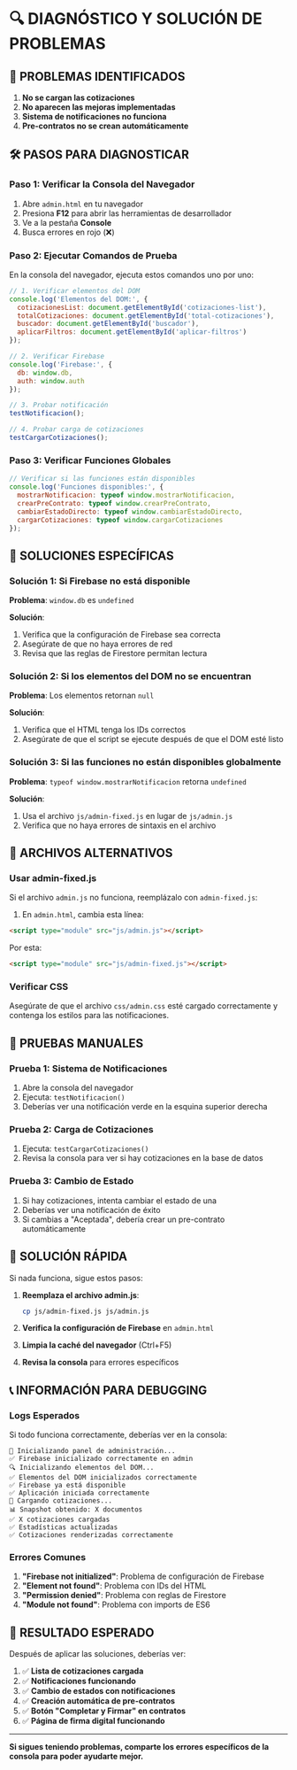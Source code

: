# 🔍 DIAGNÓSTICO Y SOLUCIÓN DE PROBLEMAS

## 🚨 **PROBLEMAS IDENTIFICADOS**

1. **No se cargan las cotizaciones**
2. **No aparecen las mejoras implementadas**
3. **Sistema de notificaciones no funciona**
4. **Pre-contratos no se crean automáticamente**

## 🛠️ **PASOS PARA DIAGNOSTICAR**

### **Paso 1: Verificar la Consola del Navegador**

1. Abre `admin.html` en tu navegador
2. Presiona **F12** para abrir las herramientas de desarrollador
3. Ve a la pestaña **Console**
4. Busca errores en rojo (❌)

### **Paso 2: Ejecutar Comandos de Prueba**

En la consola del navegador, ejecuta estos comandos uno por uno:

```javascript
// 1. Verificar elementos del DOM
console.log('Elementos del DOM:', {
  cotizacionesList: document.getElementById('cotizaciones-list'),
  totalCotizaciones: document.getElementById('total-cotizaciones'),
  buscador: document.getElementById('buscador'),
  aplicarFiltros: document.getElementById('aplicar-filtros')
});

// 2. Verificar Firebase
console.log('Firebase:', {
  db: window.db,
  auth: window.auth
});

// 3. Probar notificación
testNotificacion();

// 4. Probar carga de cotizaciones
testCargarCotizaciones();
```

### **Paso 3: Verificar Funciones Globales**

```javascript
// Verificar si las funciones están disponibles
console.log('Funciones disponibles:', {
  mostrarNotificacion: typeof window.mostrarNotificacion,
  crearPreContrato: typeof window.crearPreContrato,
  cambiarEstadoDirecto: typeof window.cambiarEstadoDirecto,
  cargarCotizaciones: typeof window.cargarCotizaciones
});
```

## 🔧 **SOLUCIONES ESPECÍFICAS**

### **Solución 1: Si Firebase no está disponible**

**Problema**: `window.db` es `undefined`

**Solución**: 
1. Verifica que la configuración de Firebase sea correcta
2. Asegúrate de que no haya errores de red
3. Revisa que las reglas de Firestore permitan lectura

### **Solución 2: Si los elementos del DOM no se encuentran**

**Problema**: Los elementos retornan `null`

**Solución**:
1. Verifica que el HTML tenga los IDs correctos
2. Asegúrate de que el script se ejecute después de que el DOM esté listo

### **Solución 3: Si las funciones no están disponibles globalmente**

**Problema**: `typeof window.mostrarNotificacion` retorna `undefined`

**Solución**:
1. Usa el archivo `js/admin-fixed.js` en lugar de `js/admin.js`
2. Verifica que no haya errores de sintaxis en el archivo

## 📁 **ARCHIVOS ALTERNATIVOS**

### **Usar admin-fixed.js**

Si el archivo `admin.js` no funciona, reemplázalo con `admin-fixed.js`:

1. En `admin.html`, cambia esta línea:
```html
<script type="module" src="js/admin.js"></script>
```

Por esta:
```html
<script type="module" src="js/admin-fixed.js"></script>
```

### **Verificar CSS**

Asegúrate de que el archivo `css/admin.css` esté cargado correctamente y contenga los estilos para las notificaciones.

## 🧪 **PRUEBAS MANUALES**

### **Prueba 1: Sistema de Notificaciones**

1. Abre la consola del navegador
2. Ejecuta: `testNotificacion()`
3. Deberías ver una notificación verde en la esquina superior derecha

### **Prueba 2: Carga de Cotizaciones**

1. Ejecuta: `testCargarCotizaciones()`
2. Revisa la consola para ver si hay cotizaciones en la base de datos

### **Prueba 3: Cambio de Estado**

1. Si hay cotizaciones, intenta cambiar el estado de una
2. Deberías ver una notificación de éxito
3. Si cambias a "Aceptada", debería crear un pre-contrato automáticamente

## 🚀 **SOLUCIÓN RÁPIDA**

Si nada funciona, sigue estos pasos:

1. **Reemplaza el archivo admin.js**:
   ```bash
   cp js/admin-fixed.js js/admin.js
   ```

2. **Verifica la configuración de Firebase** en `admin.html`

3. **Limpia la caché del navegador** (Ctrl+F5)

4. **Revisa la consola** para errores específicos

## 📞 **INFORMACIÓN PARA DEBUGGING**

### **Logs Esperados**

Si todo funciona correctamente, deberías ver en la consola:

```
🚀 Inicializando panel de administración...
✅ Firebase inicializado correctamente en admin
🔍 Inicializando elementos del DOM...
✅ Elementos del DOM inicializados correctamente
✅ Firebase ya está disponible
✅ Aplicación iniciada correctamente
🔄 Cargando cotizaciones...
📊 Snapshot obtenido: X documentos
✅ X cotizaciones cargadas
✅ Estadísticas actualizadas
✅ Cotizaciones renderizadas correctamente
```

### **Errores Comunes**

1. **"Firebase not initialized"**: Problema de configuración de Firebase
2. **"Element not found"**: Problema con IDs del HTML
3. **"Permission denied"**: Problema con reglas de Firestore
4. **"Module not found"**: Problema con imports de ES6

## 🎯 **RESULTADO ESPERADO**

Después de aplicar las soluciones, deberías ver:

1. ✅ **Lista de cotizaciones cargada**
2. ✅ **Notificaciones funcionando**
3. ✅ **Cambio de estados con notificaciones**
4. ✅ **Creación automática de pre-contratos**
5. ✅ **Botón "Completar y Firmar" en contratos**
6. ✅ **Página de firma digital funcionando**

---

**Si sigues teniendo problemas, comparte los errores específicos de la consola para poder ayudarte mejor.** 
